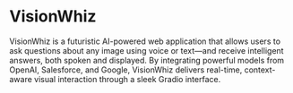 # VisionWhiz
VisionWhiz is a futuristic AI-powered web application that allows users to ask questions about any image using voice or text—and receive intelligent answers, both spoken and displayed. By integrating powerful models from OpenAI, Salesforce, and Google, VisionWhiz delivers real-time, context-aware visual interaction through a sleek Gradio interface.
